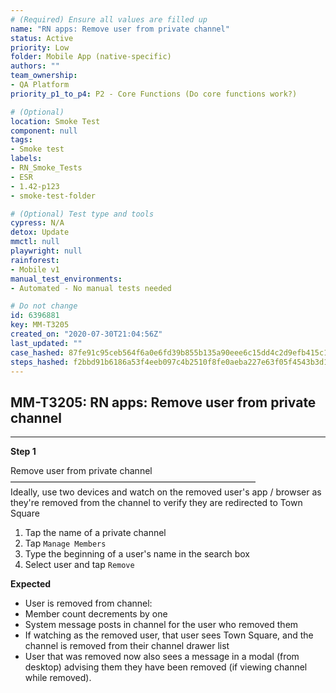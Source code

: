 ```yaml
---
# (Required) Ensure all values are filled up
name: "RN apps: Remove user from private channel"
status: Active
priority: Low
folder: Mobile App (native-specific)
authors: ""
team_ownership: 
- QA Platform
priority_p1_to_p4: P2 - Core Functions (Do core functions work?)

# (Optional)
location: Smoke Test
component: null
tags: 
- Smoke test
labels: 
- RN_Smoke_Tests
- ESR
- 1.42-p123
- smoke-test-folder

# (Optional) Test type and tools
cypress: N/A
detox: Update
mmctl: null
playwright: null
rainforest: 
- Mobile v1
manual_test_environments: 
- Automated - No manual tests needed

# Do not change
id: 6396881
key: MM-T3205
created_on: "2020-07-30T21:04:56Z"
last_updated: ""
case_hashed: 87fe91c95ceb564f6a0e6fd39b855b135a90eee6c15dd4c2d9efb415c11c33856f1001efadedc0392dd901c93ec1a0cf
steps_hashed: f2bbd91b6186a53f4eeb097c4b2510f8fe0aeba227e63f05f4543b3d163a3a0ae50787d959bbb215c4d8b75d034b091a
---
```


<!-- (Auto-generated) Based on frontmatter's "key" and "name" -->

## MM-T3205: RN apps: Remove user from private channel

---

**Step 1**

Remove user from private channel\
————————————————————————————\
Ideally, use two devices and watch on the removed user's app / browser as they're removed from the channel to verify they are redirected to Town Square

1. Tap the name of a private channel
2. Tap `Manage Members`
3. Type the beginning of a user's name in the search box
4. Select user and tap `Remove`

**Expected**

- User is removed from channel:
- Member count decrements by one
- System message posts in channel for the user who removed them
- If watching as the removed user, that user sees Town Square, and the channel is removed from their channel drawer list
- User that was removed now also sees a message in a modal (from desktop) advising them they have been removed (if viewing channel while removed).
